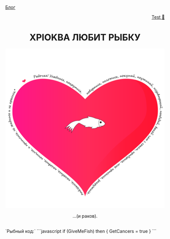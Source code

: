 [Блог](https://XPIOKBA.github.io/blog/) <div align="right"> [Test 🥒](/github-slideshow) </div>
# <center>XPIOKBA ЛЮБИТ РЫБКУ</center>
![Image](сердечко-стена.png)
<p><center>...(и раков).</center>
</p><br>
`Рыбный код:` 
 ```javascript
if (GiveMeFish)
then {
  GetCancers = true
}
```
